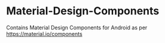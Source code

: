 # Material-Design-Components
Contains Material Design Components for Android as per https://material.io/components
